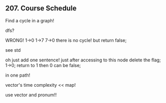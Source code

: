 ## 207. Course Schedule

Find a cycle in a graph!

dfs?

WRONG! 1->0 1->7 7->0 there is no cycle! but return false;

see std

oh just add one sentence! just after accessing to this node delete the flag; 1->0; return to 1 then 0 can be false;

in one path!

vector's time complexity << map!

use vector and pronum!!

